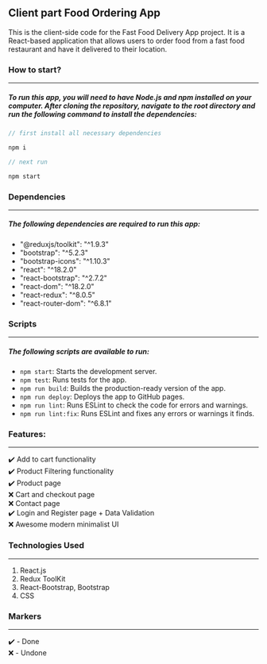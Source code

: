 ## Client part Food Ordering App

This is the client-side code for the Fast Food Delivery App project. It is a React-based application that allows users to order food from a fast food restaurant and have it delivered to their location.

### How to start?

---

##### To run this app, you will need to have Node.js and npm installed on your computer. After cloning the repository, navigate to the root directory and run the following command to install the dependencies:

```javascript
// first install all necessary dependencies

npm i

// next run

npm start

```

### Dependencies

---

##### The following dependencies are required to run this app:

- "@reduxjs/toolkit": "^1.9.3"
- "bootstrap": "^5.2.3"
- "bootstrap-icons": "^1.10.3"
- "react": "^18.2.0"
- "react-bootstrap": "^2.7.2"
- "react-dom": "^18.2.0"
- "react-redux": "^8.0.5"
- "react-router-dom": "^6.8.1"

### Scripts

---

##### The following scripts are available to run:

- `npm start`: Starts the development server.
- `npm test`: Runs tests for the app.
- `npm run build`: Builds the production-ready version of the app.
- `npm run deploy`: Deploys the app to GitHub pages.
- `npm run lint`: Runs ESLint to check the code for errors and warnings.
- `npm run lint:fix`: Runs ESLint and fixes any errors or warnings it finds.

### Features:

---

✔️ Add to cart functionality <br>
✔️ Product Filtering functionality <br>
✔️ Product page <br>
❌ Cart and checkout page <br>
❌ Contact page <br>
✔️ Login and Register page + Data Validation<br>
❌ Awesome modern minimalist UI

### Technologies Used

---

1. React.js
2. Redux ToolKit
3. React-Bootstrap, Bootstrap
4. CSS

### Markers

---

✔️ - Done <br>
❌ - Undone
